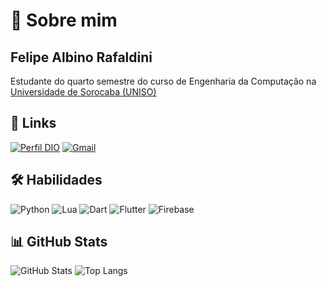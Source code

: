 
# 🚀 Sobre mim
## Felipe Albino Rafaldini

Estudante do quarto semestre do curso de Engenharia da Computação na [Universidade de Sorocaba (UNISO)](https://uniso.br/home)


## 🔗 Links
[![Perfil DIO](https://img.shields.io/badge/DIO.ME-ffffff?style=for-the-badge&logoColor=000000)](https://www.dio.me/users/feliperafaldini) 
[![Gmail](https://img.shields.io/badge/Gmail-ffffff?style=for-the-badge&logo=gmail&logoColor=000000)](mailto:feliperafaldini@gmail.com)


## 🛠 Habilidades
![Python](https://img.shields.io/badge/python-ffffff?style=for-the-badge&logo=python&logoColor=000000)
![Lua](https://img.shields.io/badge/Lua-ffffff?style=for-the-badge&logo=lua&logoColor=000000)
![Dart](https://img.shields.io/badge/Dart-ffffff?style=for-the-badge&logo=dart&logoColor=000000)
![Flutter](https://img.shields.io/badge/Flutter-ffffff?style=for-the-badge&logo=flutter&logoColor=000000)
![Firebase](https://img.shields.io/badge/firebase-ffffff?style=for-the-badge&logo=firebase&logoColor=000000)



## 📊 GitHub Stats

![GitHub Stats](https://github-readme-stats.vercel.app/api?username=feliperafaldini&theme=transparent&bg_color=fff&border_color=30A3DC&show_icons=false&title_color=E94D5F&text_color=000000&hide=stars)
![Top Langs](https://github-readme-stats-git-masterrstaa-rickstaa.vercel.app/api/top-langs/?username=feliperafaldini&layout=compact&bg_color=ffffff&border_color=30A3DC&title_color=E94D5F&text_color=000000)

